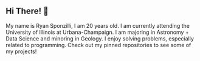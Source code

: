 ## Hi There! 👋

My name is Ryan Sponzilli, I am 20 years old. I am currently attending the University of Illinois at Urbana-Champaign. I am majoring in Astronomy + Data Science and minoring in Geology. I enjoy solving problems, especially related to programming. Check out my pinned repositories to see some of my projects!

<!--
**ryguy2k4/ryguy2k4** is a ✨ _special_ ✨ repository because its `README.md` (this file) appears on your GitHub profile.

Here are some ideas to get you started:

- 🔭 I’m currently working on ...
- 🌱 I’m currently learning ...
- 👯 I’m looking to collaborate on ...
- 🤔 I’m looking for help with ...
- 💬 Ask me about ...
- 📫 How to reach me: ...
- 😄 Pronouns: ...
- ⚡ Fun fact: ...
-->
